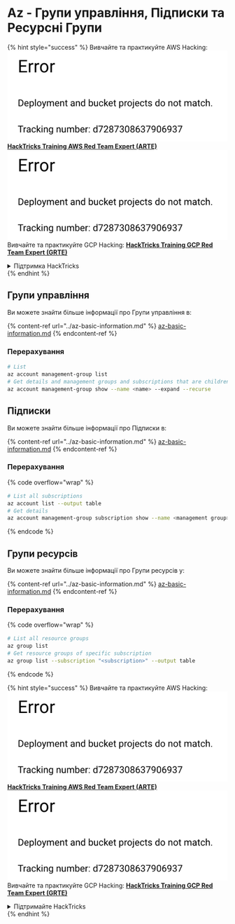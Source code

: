 # Az - Групи управління, Підписки та Ресурсні Групи

{% hint style="success" %}
Вивчайте та практикуйте AWS Hacking:<img src="../../../.gitbook/assets/image (1) (1).png" alt="" data-size="line">[**HackTricks Training AWS Red Team Expert (ARTE)**](https://training.hacktricks.xyz/courses/arte)<img src="../../../.gitbook/assets/image (1) (1).png" alt="" data-size="line">\
Вивчайте та практикуйте GCP Hacking: <img src="../../../.gitbook/assets/image (2).png" alt="" data-size="line">[**HackTricks Training GCP Red Team Expert (GRTE)**<img src="../../../.gitbook/assets/image (2).png" alt="" data-size="line">](https://training.hacktricks.xyz/courses/grte)

<details>

<summary>Підтримка HackTricks</summary>

* Перевірте [**плани підписки**](https://github.com/sponsors/carlospolop)!
* **Приєднуйтесь до** 💬 [**групи Discord**](https://discord.gg/hRep4RUj7f) або [**групи telegram**](https://t.me/peass) або **слідкуйте** за нами в **Twitter** 🐦 [**@hacktricks\_live**](https://twitter.com/hacktricks\_live)**.**
* **Діліться хакерськими трюками, надсилаючи PR до** [**HackTricks**](https://github.com/carlospolop/hacktricks) та [**HackTricks Cloud**](https://github.com/carlospolop/hacktricks-cloud) репозиторіїв на github.

</details>
{% endhint %}

## Групи управління

Ви можете знайти більше інформації про Групи управління в:

{% content-ref url="../az-basic-information.md" %}
[az-basic-information.md](../az-basic-information.md)
{% endcontent-ref %}

### Перерахування
```bash
# List
az account management-group list
# Get details and management groups and subscriptions that are children
az account management-group show --name <name> --expand --recurse
```
## Підписки

Ви можете знайти більше інформації про Підписки в:

{% content-ref url="../az-basic-information.md" %}
[az-basic-information.md](../az-basic-information.md)
{% endcontent-ref %}

### Перерахування

{% code overflow="wrap" %}
```bash
# List all subscriptions
az account list --output table
# Get details
az account management-group subscription show --name <management group> --subscription <subscription>
```
{% endcode %}

## Групи ресурсів

Ви можете знайти більше інформації про Групи ресурсів у:

{% content-ref url="../az-basic-information.md" %}
[az-basic-information.md](../az-basic-information.md)
{% endcontent-ref %}

### Перерахування

{% code overflow="wrap" %}
```bash
# List all resource groups
az group list
# Get resource groups of specific subscription
az group list --subscription "<subscription>" --output table
```
{% endcode %}

{% hint style="success" %}
Вивчайте та практикуйте AWS Hacking:<img src="../../../.gitbook/assets/image (1) (1).png" alt="" data-size="line">[**HackTricks Training AWS Red Team Expert (ARTE)**](https://training.hacktricks.xyz/courses/arte)<img src="../../../.gitbook/assets/image (1) (1).png" alt="" data-size="line">\
Вивчайте та практикуйте GCP Hacking: <img src="../../../.gitbook/assets/image (2).png" alt="" data-size="line">[**HackTricks Training GCP Red Team Expert (GRTE)**<img src="../../../.gitbook/assets/image (2).png" alt="" data-size="line">](https://training.hacktricks.xyz/courses/grte)

<details>

<summary>Підтримайте HackTricks</summary>

* Перевірте [**плани підписки**](https://github.com/sponsors/carlospolop)!
* **Приєднуйтесь до** 💬 [**групи Discord**](https://discord.gg/hRep4RUj7f) або [**групи telegram**](https://t.me/peass) або **слідкуйте** за нами в **Twitter** 🐦 [**@hacktricks\_live**](https://twitter.com/hacktricks\_live)**.**
* **Діліться хакерськими трюками, надсилаючи PR до** [**HackTricks**](https://github.com/carlospolop/hacktricks) та [**HackTricks Cloud**](https://github.com/carlospolop/hacktricks-cloud) репозиторіїв на github.

</details>
{% endhint %}
